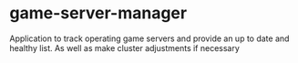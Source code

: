 # game-server-manager
Application to track operating game servers and provide an up to date and healthy list.  As well as make cluster adjustments if necessary
